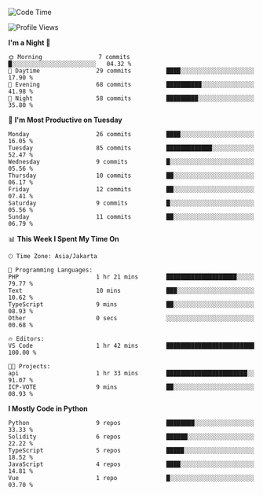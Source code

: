 <!--START_SECTION:waka-->
![Code Time](http://img.shields.io/badge/Code%20Time-1%2C550%20hrs%2020%20mins-blue)

![Profile Views](http://img.shields.io/badge/Profile%20Views-1-blue)

**I'm a Night 🦉** 

```text
🌞 Morning                7 commits           █░░░░░░░░░░░░░░░░░░░░░░░░   04.32 % 
🌆 Daytime                29 commits          ████░░░░░░░░░░░░░░░░░░░░░   17.90 % 
🌃 Evening                68 commits          ██████████░░░░░░░░░░░░░░░   41.98 % 
🌙 Night                  58 commits          █████████░░░░░░░░░░░░░░░░   35.80 % 
```
📅 **I'm Most Productive on Tuesday** 

```text
Monday                   26 commits          ████░░░░░░░░░░░░░░░░░░░░░   16.05 % 
Tuesday                  85 commits          █████████████░░░░░░░░░░░░   52.47 % 
Wednesday                9 commits           █░░░░░░░░░░░░░░░░░░░░░░░░   05.56 % 
Thursday                 10 commits          ██░░░░░░░░░░░░░░░░░░░░░░░   06.17 % 
Friday                   12 commits          ██░░░░░░░░░░░░░░░░░░░░░░░   07.41 % 
Saturday                 9 commits           █░░░░░░░░░░░░░░░░░░░░░░░░   05.56 % 
Sunday                   11 commits          ██░░░░░░░░░░░░░░░░░░░░░░░   06.79 % 
```


📊 **This Week I Spent My Time On** 

```text
🕑︎ Time Zone: Asia/Jakarta

💬 Programming Languages: 
PHP                      1 hr 21 mins        ████████████████████░░░░░   79.77 % 
Text                     10 mins             ███░░░░░░░░░░░░░░░░░░░░░░   10.62 % 
TypeScript               9 mins              ██░░░░░░░░░░░░░░░░░░░░░░░   08.93 % 
Other                    0 secs              ░░░░░░░░░░░░░░░░░░░░░░░░░   00.68 % 

🔥 Editors: 
VS Code                  1 hr 42 mins        █████████████████████████   100.00 % 

🐱‍💻 Projects: 
api                      1 hr 33 mins        ███████████████████████░░   91.07 % 
ICP-VOTE                 9 mins              ██░░░░░░░░░░░░░░░░░░░░░░░   08.93 % 
```

**I Mostly Code in Python** 

```text
Python                   9 repos             ████████░░░░░░░░░░░░░░░░░   33.33 % 
Solidity                 6 repos             ██████░░░░░░░░░░░░░░░░░░░   22.22 % 
TypeScript               5 repos             █████░░░░░░░░░░░░░░░░░░░░   18.52 % 
JavaScript               4 repos             ████░░░░░░░░░░░░░░░░░░░░░   14.81 % 
Vue                      1 repo              █░░░░░░░░░░░░░░░░░░░░░░░░   03.70 % 
```




<!--END_SECTION:waka-->
